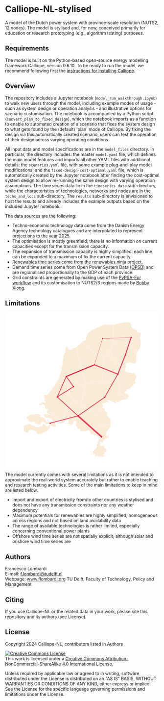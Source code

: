 # Calliope-NL-stylised
A model of the Dutch power system with province-scale resolution (NUTS2, 12 nodes). The model is stylised and, for now, conceived primarily for education or research prototyping (e.g., algorithm testing) purposes.

## Requirements
The model is built on the Python-based open-source energy modelling framework Calliope, version 0.6.10. 
To be ready to run the model, we recommend following first the [instructions for installing Calliope](https://calliope.readthedocs.io/en/stable/user/installation.html).

## Overview
The repository includes a Jupyter notebook (`model_run_walkthrough.ipynb`) to walk new users through the model, including example modes of usage - such as system design or operation analysis - and illustrative options for scenario customisation. The notebook is accompanied by a Python script (`convert_plan_to_fixed_design`), which the notebook imports as a function to enable to automated creation of a scenario that fixes the system design to what gets found by the (default) 'plan' mode of Calliope. By fixing the design via this automatically created scenario, users can test the operation of their design across varying operating conditions.

All input data and model specifications are in the `model_files` directory. In particular, the directory includes: the master `model.yaml` file, which defines the main model features and imports all other YAML files with additional details; the `scenarios.yaml` file, with some example plug-and-play model modifications; and the `fixed-design-cost-optimal.yaml` file, which is automatically created by the Jupyter notebook after finding the cost-optimal system design to allow re-running the same design with varying operation assumptions. The time series data lie in the `timeseries_data` sub-directory, while the characteristics of technologies, networks and nodes are in the `techs_and_locs` sub-directory. The `results` sub-directory is envisioned to host the results and already includes the example outputs based on the included Jupyter notebook.

The data sources are the following:
- Techno-economic technology data come from the Danish Energy Agency technology catalogues and are interpolated to represent projections to the year 2025.
- The optimisation is mostly greenfield; there is no information on current capacities except for the transmission capacity.
- The expansion of transmission capacity is highly simplified: each line can be expanded to a maximum of 5x the current capacity.
- Renewables time series come from the [renewables.ninja](www.renewables.ninja) project.
- Demand time series come from Open Power System Data [(OPSD)](https://data.open-power-system-data.org/time_series/2020-10-06) and are regionalised proportionally to the GDP of each province.
- Grid constraints are generated by making use of the [PyPSA-Eur workflow](https://github.com/pypsa/pypsa-eur) and its customisation to NUTS2/3 regions made by [Bobby Xiong](https://github.com/bobbyxng/kodekiste).

## Limitations

<img src="https://github.com/FLomb/Calliope-NL/blob/master/NL_grid_map.png" width="600">

The model currently comes with several limitations as it is not intended to approximate the real-world system accurately but rather to enable teaching and research testing activities. Some of the main limitations to keep in mind are listed below.
- Import and export of electricity from/to other countries is stylised and does not have any transmission constraints nor any weather dependency
- Maximum potentials for renewables are highly simplified, homogeneous across regions and not based on land availability data
- The range of available technologies is rather limited, especially concerning conventional power plants
- Offshore wind time series are not spatially explicit, although solar and onshore wind time series are

## Authors
Francesco Lombardi </br>
E-mail: f.lombardi@tudelft.nl </br>
Webpage: www.flombardi.org
TU Delft, Faculty of Technology, Policy and Management </br>

## Citing
If you use Calliope-NL or the related data in your work, please cite this repository and its authors (see License).

## License
Copyright 2024 Calliope-NL, contributors listed in Authors

<a rel="license" href="http://creativecommons.org/licenses/by-nc-sa/4.0/"><img alt="Creative Commons License" style="border-width:0" src="https://i.creativecommons.org/l/by-nc-sa/4.0/88x31.png" /></a><br />This work is licensed under a <a rel="license" href="http://creativecommons.org/licenses/by-nc-sa/4.0/">Creative Commons Attribution-NonCommercial-ShareAlike 4.0 International License</a>.

Unless required by applicable law or agreed to in writing, software distributed under the License is distributed on an "AS IS" BASIS, WITHOUT WARRANTIES OR CONDITIONS OF ANY KIND, either express or implied. See the License for the specific language governing permissions and limitations under the License.
